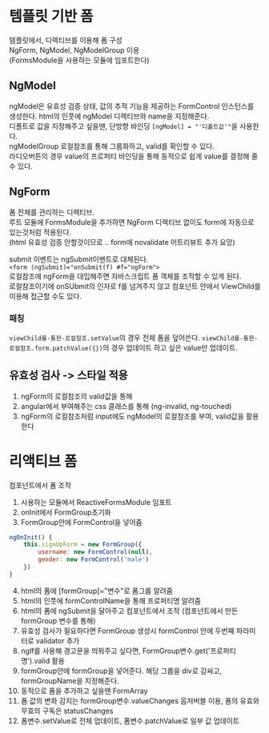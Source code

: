 
#  템플릿 기반 폼

템플릿에서, 디렉티브를 이용해 폼 구성  
NgForm, NgModel, NgModelGroup 이용  
(FormsModule을 사용하는 모듈에 임포트한다)  

## NgModel

ngModel은 유효성 검증 상태, 값의 추적 기능을 제공하는 FormControl 인스턴스를 생성한다.
html의 인풋에 ngModel 디렉티브와 name을 지정해준다.  
디폴트로 값을 지정해주고 싶을땐, 단방향 바인딩 `[ngModel] = "'디폴트값'"`을 사용한다.  
ngModelGroup 로컬참조를 통해 그룹화하고, valid를 확인할 수 있다.  
라디오버튼의 경우 value의 프로퍼티 바인딩을 통해 동적으로 쉽게 value를 결정해 줄 수 있다.  


## NgForm

폼 전체를 관리하는 디렉티브.  
루트 모듈에 FormsModule을 추가하면 NgForm 디렉티브 없이도 form에 자동으로 있는것처럼 적용된다.  
(html 유효성 검증 안할것이므로 .. form에 novalidate 어트리뷰트 추가 요망)  

submit 이벤트는 ngSubmit이벤트로 대체된다.  
`<form (ngSubmit)="onSubmit(f) #f="ngForm">`  
로컬참조에 ngForm을 대입해주면 자바스크립트 폼 객체를 조작할 수 있게 된다.  
로컬참조이기에 onSUbmit의 인자로 f를 넘겨주지 않고 컴포넌트 안에서 ViewChild를 이용해 접근할 수도 있다.  

### 패칭

`viewChild를-통한-로컬참조.setValue`의 경우 전체 폼을 덮어쓴다.
`viewChild를-통한-로컬참조.form.patchValue({})`의 경우 업데이트 하고 싶은 value만 업데이트. 



## 유효성 검사 -> 스타일 적용  

1. ngForm의 로컬참조의 valid값을 통해
2. angular에서 부여해주는 css 클래스를 통해 (ng-invalid, ng-touched)  
3. ngForm의 로컬참조처럼 input에도 ngModel의 로컬참조를 부여, valid값을 활용한다  






#  리액티브 폼

컴포넌트에서 폼 조작   

1. 사용하는 모듈에서 ReactiveFormsModule 임포트  
2. onInit에서 FormGroup초기화  
3. FormGroup안에 FormControl을 넣어줌 


```jsx
ngOnInit() {
    this.signUpForm = new FormGroup({
        username: new FormControl(null),
        gender: new FormControl('male')
    })
}
```

4. html의 폼에 [formGroup]="변수"로 폼그룹 알려줌  
5. html의 인풋에 formControlName을 통해 프로퍼티명 알려줌  
6. html의 폼에 ngSubmit을 달아주고 컴포넌트에서 조작 (컴포넌트에서 만든 formGroup 변수를 통해)  
7. 유효성 검사가 필요하다면 FormGroup 생성시 formControl 안에 두번째 파라미터로 validator 추가  
8. ngIf를 사용해 경고문을 띄워주고 싶다면, FormGroup변수.get('프로퍼티명').valid 활용  
9. formGroup안에 formGroup을 넣어준다. 해당 그룹을 div로 감싸고, formGroupName을 지정해준다.  
10. 동적으로 폼을 추가하고 싶을땐 FormArray  
11. 폼 값의 변화 감지는 formGroup변수.valueChanges 옵저버블 이용, 폼의 유효와 무효의 구독은 statusChanges 
12. 폼변수.setValue로 전체 업데이트, 폼변수.patchValue로 일부 값 업데이트  
